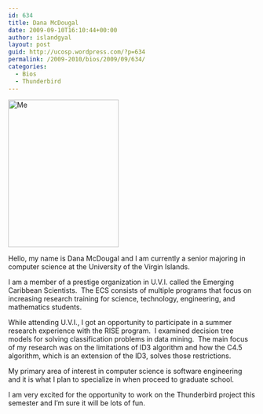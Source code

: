 ```yaml
---
id: 634
title: Dana McDougal
date: 2009-09-10T16:10:44+00:00
author: islandgyal
layout: post
guid: http://ucosp.wordpress.com/?p=634
permalink: /2009-2010/bios/2009/09/634/
categories:
  - Bios
  - Thunderbird
---
```

<img class="alignleft size-medium wp-image-633" title="Me" src="http://ucosp.files.wordpress.com/2009/09/dana.jpg?w=225" alt="Me" width="225" height="300" srcset="http://ucosp.ca/wp-content/uploads/2009/09/dana.jpg 453w, http://ucosp.ca/wp-content/uploads/2009/09/dana-225x300.jpg 225w" sizes="(max-width: 225px) 100vw, 225px" />

Hello, my name is Dana McDougal and I am currently a senior majoring in computer science at the University of the Virgin Islands.
  
I am a member of a prestige organization in U.V.I. called the Emerging Caribbean Scientists.  The ECS consists of multiple programs that focus on increasing research training for science, technology, engineering, and mathematics students. 

While attending U.V.I., I got an opportunity to participate in a summer research experience with the RISE program.  I examined decision tree models for solving classification problems in data mining.  The main focus of my research was on the limitations of ID3 algorithm and how the C4.5 algorithm, which is an extension of the ID3, solves those restrictions.  

My primary area of interest in computer science is software engineering and it is what I plan to specialize in when proceed to graduate school. 

I am very excited for the opportunity to work on the Thunderbird project this semester and I’m sure it will be lots of fun.